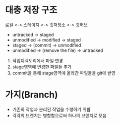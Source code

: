 # 대충 저장 구조

로컬 <-> 스테이지 <-> 깃저장소 <-> 깃허브

- untracked -> staged
- unmodified -> modified -> staged
- staged -> (commit) -> unmodified
- unmodified -> (remove the file) -> untracked

1. 작업디렉토리에서 파일 변경
2. stage영역에 변경한 파일들 추가
3. commit을 통해 stage영역에 올라간 파일들을 git에 반영

# 가지(Branch)

- 기존의 작업과 분리된 작업을 수행하기 위함
- 각각의 브랜치는 병합함으로써 하나의 브랜치로 모음
